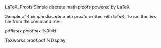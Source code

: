 LaTeX_Proofs
Simple discrete math proofs powered by LaTeX

Sample of 4 simple discrete math proofs written with laTeX.
To run the .tex file from the command line:

<p>pdflatex proof.tex %Build
<p>TeXworks proof.pdf %Display
